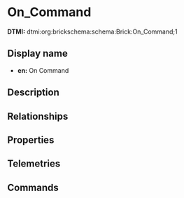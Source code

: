 # On_Command
**DTMI:** dtmi:org:brickschema:schema:Brick:On_Command;1
## Display name
- **en:** On Command
## Description
## Relationships
## Properties
## Telemetries
## Commands
